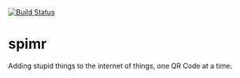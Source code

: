 [![Build Status](https://drone.io/github.com/alexshepard/spimr/status.png)](https://drone.io/github.com/alexshepard/spimr/latest)

spimr
=====

Adding stupid things to the internet of things, one QR Code at a time.




